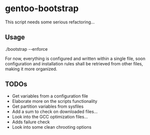 gentoo-bootstrap
================
This script needs some serious refactoring...

Usage
-----
./bootstrap --enforce

For now, everything is configured and written within a single file, soon configuration and installation rules shall be retrieved from other files, making it more organized.

TODOs
-----
  - Get variables from a configuration file
  - Elaborate more on the scripts functionality
  - Get partition variables from sysfiles
  - Add a sum to check on downloaded files...
  - Look into the GCC optimization files...
  - Adds failure check
  - Look into some clean chrooting options
